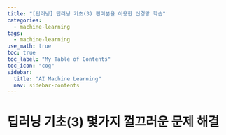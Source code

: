 ```yaml
---
title: "[딥러닝] 딥러닝 기초(3) 편미분을 이용한 신경망 학습" 
categories:
  - machine-learning
tags:
  - machine-learning
use_math: true
toc: true
toc_label: "My Table of Contents"
toc_icon: "cog"
sidebar:
  title: "AI Machine Learning"
  nav: sidebar-contents
---
```


# 딥러닝 기초(3) 몇가지 껄끄러운 문제 해결



